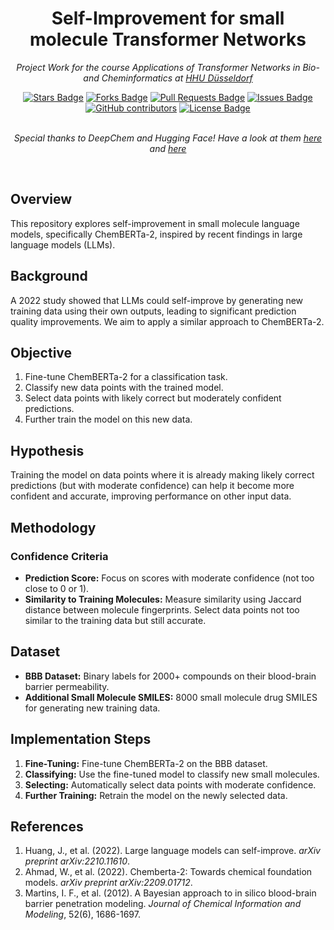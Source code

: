 <h1 align="center">Self-Improvement for small molecule Transformer Networks</h1>
<p align="center"><i>Project Work for the course Applications of Transformer Networks in Bio- and Cheminformatics at <a href="https://www.hhu.de/">HHU Düsseldorf</a></i></p>
<div align="center">
<a href="https://github.com/floriankark/DL4MoleculesProject/stargazers"><img src="https://img.shields.io/github/stars/floriankark/DL4MoleculesProject" alt="Stars Badge"/></a>
<a href="https://github.com/floriankark/DL4MoleculesProject/network/members"><img src="https://img.shields.io/github/forks/floriankark/DL4MoleculesProject" alt="Forks Badge"/></a>
<a href="https://github.com/floriankark/DL4MoleculesProject/pulls"><img src="https://img.shields.io/github/issues-pr/floriankark/DL4MoleculesProject" alt="Pull Requests Badge"/></a>
<a href="https://github.com/floriankark/DL4MoleculesProject/issues"><img src="https://img.shields.io/github/issues/floriankark/DL4MoleculesProject" alt="Issues Badge"/></a>
<a href="https://github.com/floriankark/DL4MoleculesProject/graphs/contributors"><img alt="GitHub contributors" src="https://img.shields.io/github/contributors/floriankark/DL4MoleculesProject?color=2b9348"></a>
<a href="https://github.com/floriankark/DL4MoleculesProject/blob/master/LICENSE"><img src="https://img.shields.io/github/license/floriankark/DL4MoleculesProject?color=2b9348" alt="License Badge"/></a>
</div>
<br>
<p align="center"><i>Special thanks to DeepChem and Hugging Face! Have a look at them <a href="https://huggingface.co/docs/transformers/tasks/sequence_classification">here</a> and <a href="https://deepchem.io/">here</a></i></p>
<br>

## Overview
This repository explores self-improvement in small molecule language models, specifically ChemBERTa-2, inspired by recent findings in large language models (LLMs).

## Background
A 2022 study showed that LLMs could self-improve by generating new training data using their own outputs, leading to significant prediction quality improvements. We aim to apply a similar approach to ChemBERTa-2.

## Objective
1. Fine-tune ChemBERTa-2 for a classification task.
2. Classify new data points with the trained model.
3. Select data points with likely correct but moderately confident predictions.
4. Further train the model on this new data.

## Hypothesis
Training the model on data points where it is already making likely correct predictions (but with moderate confidence) can help it become more confident and accurate, improving performance on other input data.

## Methodology
### Confidence Criteria
- **Prediction Score:** Focus on scores with moderate confidence (not too close to 0 or 1).
- **Similarity to Training Molecules:** Measure similarity using Jaccard distance between molecule fingerprints. Select data points not too similar to the training data but still accurate.

## Dataset
- **BBB Dataset:** Binary labels for 2000+ compounds on their blood-brain barrier permeability.
- **Additional Small Molecule SMILES:** 8000 small molecule drug SMILES for generating new training data.

## Implementation Steps
1. **Fine-Tuning:** Fine-tune ChemBERTa-2 on the BBB dataset.
2. **Classifying:** Use the fine-tuned model to classify new small molecules.
3. **Selecting:** Automatically select data points with moderate confidence.
4. **Further Training:** Retrain the model on the newly selected data.

## References
1. Huang, J., et al. (2022). Large language models can self-improve. *arXiv preprint arXiv:2210.11610*.
2. Ahmad, W., et al. (2022). Chemberta-2: Towards chemical foundation models. *arXiv preprint arXiv:2209.01712*.
3. Martins, I. F., et al. (2012). A Bayesian approach to in silico blood-brain barrier penetration modeling. *Journal of Chemical Information and Modeling*, 52(6), 1686-1697.

